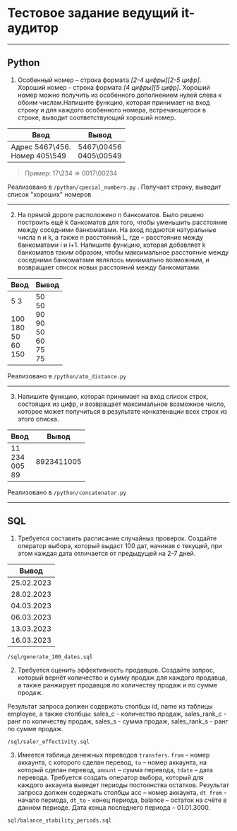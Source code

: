 # Тестовое задание ведущий it-аудитор
---

## Python

1. Особенный номер – строка формата _[2-4 цифры]\[2-5 цифр]_. Хороший номер - строка формата _[4 цифры]\[5 цифр]_. Хороший номер можно получить из особенного
   дополнением нулей слева к обоим числам.Напишите функцию, которая принимает на вход строку и для каждого особенного номера, встречающегося в строке, выводит соответствующий хороший номер.

| Ввод                              | Вывод                     |
|-----------------------------------|---------------------------|
| Адрес 5467\456.<br/>Номер 405\549 | 5467\00456<br/>0405\00549 |

> Пример:
> 17\234 => 0017\00234

Реализовано в `/python/cpecial_numbers.py` . Получает строку, выводит список "хороших" номеров

---

2. На прямой дороге расположено n банкоматов. Было решено построить ещё k банкоматов для того, чтобы уменьшить расстояние между соседними банкоматами.
   На вход подаются натуральные числа n и k, а также n расстояний L, где – расстояние между банкоматами i и i+1.
   Напишите функцию, которая добавляет k банкоматов таким образом, чтобы максимальное расстояние между соседними банкоматами являлось минимально возможным,
   и возвращает список новых расстояний между банкоматами.

| Ввод                                           | Вывод                                                           |
|------------------------------------------------|-----------------------------------------------------------------|
| 5 3<br/><br/>100<br/>180<br/>50<br/>60<br/>150 | 50<br/> 50<br/> 90<br/> 90<br/> 50<br/> 60<br/> 75<br/> 75<br/> |

Реализовано в `/python/atm_distance.py`

---

3. Напишите функцию, которая принимает на вход список строк, состоящих из цифр, и возвращает максимальное возможное число, которое может получиться в результате
   конкатенации всех строк из этого списка.

| Ввод                      | Вывод      |
|---------------------------|------------|
| 11<br/>234<br/>005<br/>89 | 8923411005 |

Реализовано в `/python/concatenator.py`

---

## SQL

1. Требуется составить расписание случайных проверок. Создайте оператор выбора, который выдаст 100 дат, 
начиная с текущей, при этом каждая дата отличается от предыдущей на 2-7 дней.

| Вывод      |
|------------|
| 25.02.2023 |
| 28.02.2023 |
| 04.03.2023 |
| 06.03.2023 |
| 13.03.2023 |
| 16.03.2023 |

`/sql/generate_100_dates.sql`

2. Требуется оценить эффективность продавцов. Создайте запрос, который вернёт количество и 
сумму продаж для каждого продавца, а также ранжирует продавцов по количеству продаж и по сумме продаж.

Результат запроса должен содержать столбцы id, name из таблицы employee, а также столбцы:
sales_c - количество продаж,
sales_rank_c - ранг по количеству продаж,
sales_s - сумма продаж,
sales_rank_s -  ранг по сумме продаж.

`/sql/saler_effectivity.sql`

3. Имеется таблица денежных переводов `transfers`.
`from` – номер аккаунта, с которого сделан перевод,
`to` – номер аккаунта, на который сделан перевод,
`amount` – сумма перевода,
`tdate` – дата перевода.
Требуется создать оператор выбора, который для каждого аккаунта выведет периоды постоянства остатков. 
Результат запроса должен содержать столбцы acc – номер аккаунта, `dt_from` - начало периода,
`dt_to` - конец периода, balance – остаток на счёте в данном периоде.
Дата конца последнего периода – 01.01.3000.

`sql/balance_stability_periods.sql`
